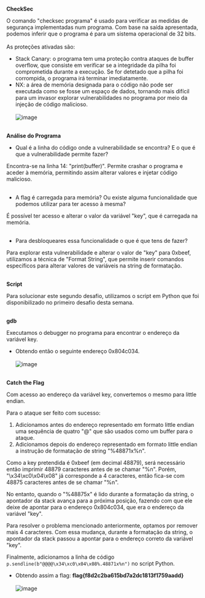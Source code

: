 **CheckSec**

O comando "checksec programa" é usado para verificar as medidas de segurança implementadas num programa.
Com base na saída apresentada, podemos inferir que o programa é para um sistema operacional de 32 bits.
<br/><br/>
As proteções ativadas são:
- Stack Canary: o programa tem uma proteção contra ataques de buffer overflow, que consiste em verificar se a integridade da pilha foi comprometida durante a execução. Se for detetado que a pilha foi corrompida, o programa irá terminar imediatamente.
- NX: a área de memória designada para o código não pode ser executada como se fosse um espaço de dados, tornando mais difícil para um invasor explorar vulnerabilidades no programa por meio da injeção de código malicioso.
<br/><br/>
![image](https://user-images.githubusercontent.com/98234753/232121517-75e5842e-48c8-41c3-ae15-a9d891c6ecc2.png)
<br/><br/>

**Análise do Programa**

- Qual é a linha do código onde a vulnerabilidade se encontra? E o que é que a vulnerabilidade permite fazer?

Encontra-se na linha 14: "print(buffer)". Permite crashar o programa e aceder à memória, permitindo assim alterar valores e injetar código malicioso.
<br/><br/>
- A flag é carregada para memória? Ou existe alguma funcionalidade que podemos utilizar para ter acesso à mesma?

É possível ter acesso e alterar o valor da variável "key", que é carregada na memória.
<br/><br/>
- Para desbloqueares essa funcionalidade o que é que tens de fazer?

Para explorar esta vulnerabilidade e alterar o valor de "key" para 0xbeef, utilizamos a técnica de "Format String", que permite inserir comandos específicos para alterar valores de variáveis na string de formatação.
<br/><br/>

**Script**

Para solucionar este segundo desafio, utilizamos o script em Python que foi disponibilizado no primeiro desafio desta semana.
<br/><br/>

**gdb**

 Executamos o debugger no programa para encontrar o endereço da variável key.
- Obtendo então o seguinte endereço 0x804c034.
<br/><br/>
![image](https://user-images.githubusercontent.com/98234753/232124343-3a4e116f-0931-4cc3-8e39-7a4936a11c11.png)
<br/><br/>

**Catch the Flag**

Com acesso ao endereço da variável key, convertemos o mesmo para little endian.

Para o ataque ser feito com sucesso:
1. Adicionamos antes do endereço representado em formato little endian uma sequência de quatro "@" que são usados como um buffer para o ataque.
2. Adicionamos depois do endereço representado em formato little endian a instrução de formatação de string "%48871x%n".

Como a key pretendida é 0xbeef (em decimal 48879), será necessário então imprimir 48879 caracteres antes de se chamar "%n".
Porém, "\x34\xc0\x04\x08" já corresponde a 4 caracteres, então fica-se com 48875 caracteres antes de se chamar "%n".

No entanto, quando o "%48875x" é lido durante a formatação da string, o apontador da stack avança para a próxima posição, fazendo com que ele deixe de apontar para o endereço 0x804c034, que era o endereço da variável "key".

Para resolver o problema mencionado anteriormente, optamos por remover mais 4 caracteres. Com essa mudança, durante a formatação da string, o apontador da stack passou a apontar para o endereço correto da variável "key".

Finalmente, adicionamos a linha de código ```p.sendline(b"@@@@\x34\xc0\x04\x08%.48871x%n")``` no script Python.
<br/>
- Obtendo assim a flag: **flag{f8d2c2ba615bd7a2dc1813f1759aadd}**
<br/><br/>
![image](https://user-images.githubusercontent.com/98234753/232134388-edb0803b-8049-427d-9047-6dbe09ec01c1.png)
<br/><br/>
